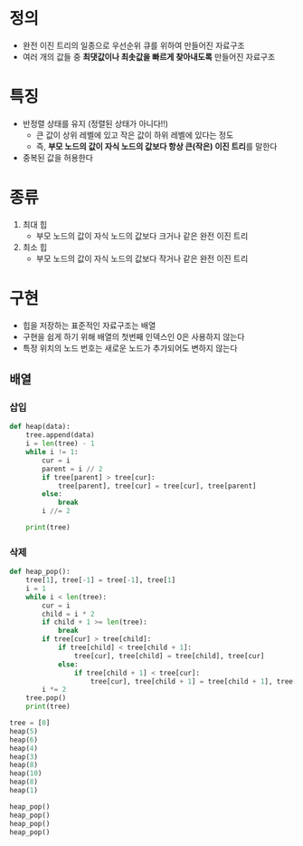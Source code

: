 # 정의

* 완전 이진 트리의 일종으로 우선순위 큐를 위하여 만들어진 자료구조
* 여러 개의 값들 중 **최댓값이나 최솟값을 빠르게 찾아내도록** 만들어진 자료구조

# 특징

* 반정렬 상태를 유지 (정렬된 상태가 아니다!!)
  * 큰 값이 상위 레벨에 있고 작은 값이 하위 레벨에 있다는 정도
  * 즉, **부모 노드의 값이 자식 노드의 값보다 항상 큰(작은) 이진 트리**를 말한다
* 중복된 값을 허용한다

# 종류

1. 최대 힙
   * 부모 노드의 값이 자식 노드의 값보다 크거나 같은 완전 이진 트리
2. 최소 힙
   * 부모 노드의 값이 자식 노드의 값보다 작거나 같은 완전 이진 트리

# 구현

* 힙을 저장하는 표준적인 자료구조는 배열
* 구현을 쉽게 하기 위해 배열의 첫번째 인덱스인 0은 사용하지 않는다
* 특정 위치의 노드 번호는 새로운 노드가 추가되어도 변하지 않는다

## 배열

### 삽입

```python
def heap(data):
    tree.append(data)
    i = len(tree) - 1
    while i != 1:
        cur = i
        parent = i // 2
        if tree[parent] > tree[cur]:
            tree[parent], tree[cur] = tree[cur], tree[parent]
        else:
            break
        i //= 2

    print(tree)
```

### 삭제

```python
def heap_pop():
    tree[1], tree[-1] = tree[-1], tree[1]
    i = 1
    while i < len(tree):
        cur = i
        child = i * 2
        if child + 1 >= len(tree):
            break
        if tree[cur] > tree[child]:
            if tree[child] < tree[child + 1]:
                tree[cur], tree[child] = tree[child], tree[cur]
            else:
                if tree[child + 1] < tree[cur]:
                    tree[cur], tree[child + 1] = tree[child + 1], tree[cur]
        i *= 2
    tree.pop()
    print(tree)
```

```python
tree = [0]
heap(5)
heap(6)
heap(4)
heap(3)
heap(8)
heap(10)
heap(8)
heap(1)

heap_pop()
heap_pop()
heap_pop()
heap_pop()
```

